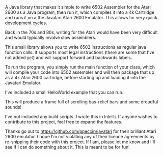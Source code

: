 A Java library that makes it simple to write 6502 Assembler for the Atari 2600 as a Java program, then run it, 
which compiles it into a 4k Cartridge and runs it on a the Javatari Atari 2600 Emulator. 
This allows for very quick development cycles.

Back in the 70s and 80s, writing for the Atari would have been very difficult and would typically involve slow
assemblers.

This small library allows you to write 6502 instructions as regular java function calls. It supports most legal instructions
(there are some that I've not added yet) and will support forward and backwards labels.

To run the program, you simply run the main function of your class, which will compile your code into 6502 assembler and will
then package that up as a 4k Atari 2600 cartridge, before starting up and loading it into the Javatari Emulator.

I've included a small HelloWorld example that you can run.

This will produce a frame full of scrolling bas-relief bars and some dreadful sounds!

I've not included any build scripts. I wrote this in Intellij. If anyone wishes to contribute to this project, feel free
to expand the features.

Thanks go out to https://github.com/ppeccin/javatari for their brilliant Atari 2600 emulator. I hope I'm not violating any 
of their licence agreements by re-shipping their code with this project. If I am, please let me know and I'll see if
I can do something about it. This is meant to be for fun!
